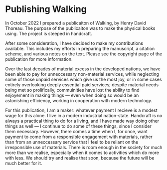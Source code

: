 # Publishing Walking

In October 2022 I prepared a publicaiton of Walking, by Henry David Thoreau. The purpose of the publicaiton was to make the physical books using. The project is steeped in handcraft.

After some consideration, I have decided to make my contributions available. This includes my efforts in preparing the manuscript, a citation scheme, and various notes on the text. Please see the copyright page of the publication for more information.

Over the last decades of material excess in the developed nations, we have been able to pay for unneccessary non-material services, while neglecting some of those unpaid services which give us the most joy, or in some cases entirely overlooking deeply essential paid services; despite material needs being met so prolifically, commuinities have lost the ability to find enjoyement in making things — even when doing so would be an astonishing efficiency, working in cooperation with modern technology.

For this publication, I am a maker: whatever payment I recieve is a modest wage for this alone. I live in a modern industrial nation-state. Handcraft is no always a practical thing to do for a living, and I have made way doing other things as well — I continue to do some of these things, since I consider them necessary. However, there comes a time when I, for once, want payment to come from a responsible engagement with materials, rather than from an unneccessary service that I feel to be reliant on the irresponsible use of materials. There is room enough in the society for much more than we realise, especially when it comes to activities which do more with less. We should try and realise that soon, because the future will be much better for it.

